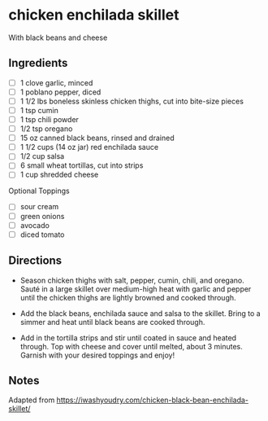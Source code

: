 # chicken enchilada skillet

With black beans and cheese

## Ingredients

* [ ] 1 clove garlic, minced
* [ ] 1 poblano pepper, diced
* [ ] 1 1/2 lbs boneless skinless chicken thighs, cut into bite-size pieces
* [ ] 1 tsp cumin
* [ ] 1 tsp chili powder
* [ ] 1/2 tsp oregano
* [ ] 15 oz canned black beans, rinsed and drained
* [ ] 1 1/2 cups (14 oz jar) red enchilada sauce
* [ ] 1/2 cup salsa
* [ ] 6 small wheat tortillas, cut into strips
* [ ] 1 cup shredded cheese

Optional Toppings

* [ ] sour cream
* [ ] green onions
* [ ] avocado
* [ ] diced tomato

## Directions

* Season chicken thighs with salt, pepper, cumin, chili, and oregano. Sauté in a large skillet over medium-high heat with garlic and pepper until the chicken thighs are lightly browned and cooked through.

* Add the black beans, enchilada sauce and salsa to the skillet. Bring to a simmer and heat until black beans are cooked through.

* Add in the tortilla strips and stir until coated in sauce and heated through. Top with cheese and cover until melted, about 3 minutes. Garnish with your desired toppings and enjoy!

## Notes

Adapted from https://iwashyoudry.com/chicken-black-bean-enchilada-skillet/
